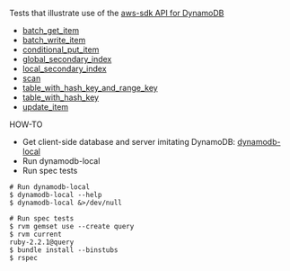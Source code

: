 Tests that illustrate use of the [aws-sdk API for DynamoDB](http://docs.aws.amazon.com/sdkforruby/api/Aws/DynamoDB.html)

- [batch_get_item](spec/batch_get_item_spec.rb)
- [batch_write_item](spec/batch_write_item_spec.rb)
- [conditional_put_item](spec/conditional_put_item_spec.rb)
- [global_secondary_index](spec/global_secondary_index_spec.rb)
- [local_secondary_index](spec/local_secondary_index_spec.rb)
- [scan](spec/scan_spec.rb)
- [table_with_hash_key_and_range_key](spec/table_with_hash_key_and_range_key_spec.rb)
- [table_with_hash_key](spec/table_with_hash_key_spec.rb)
- [update_item](spec/update_item_spec.rb)

HOW-TO

- Get client-side database and server imitating DynamoDB: [dynamodb-local](https://docs.aws.amazon.com/amazondynamodb/latest/developerguide/Tools.DynamoDBLocal.html)
- Run dynamodb-local
- Run spec tests

```
# Run dynamodb-local
$ dynamodb-local --help
$ dynamodb-local &>/dev/null

# Run spec tests
$ rvm gemset use --create query
$ rvm current
ruby-2.2.1@query
$ bundle install --binstubs
$ rspec
```